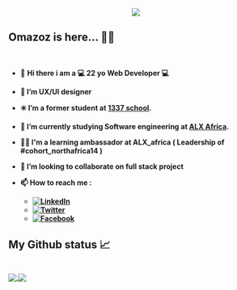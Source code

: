 <p align="center">
  <a href="https://github.com/omazoz"><img src="https://readme-typing-svg.demolab.com?font=Fira+Code&size=40&pause=1000&width=600&height=100&lines=Hey!it's me Oumayma mazoz 🙋‍♀..."></a>
  

  



## Omazoz is here... 👩‍💻
 <br/>
  
- 👋 <b> Hi there i am a 💻 22 yo  Web Developer 💻 <b/>
- 👀 I’m UX/UI designer 
- ✳️ I’m  a former student at  [1337 school](https://1337.ma/en/).
- 🌱 I’m currently studying Software engineering at [ALX Africa](https://www.alxafrica.com/).
- 🧚‍♀️ I'm a learning ambassador at ALX_africa ( Leadership of #cohort_northafrica14 )
- 💞️ I’m looking to collaborate on full stack project 
- 📫 How to reach me  : 
  
     - [![LinkedIn](https://img.shields.io/badge/-LinkedIn-0A66C2?style=flat&logo=linkedin&link=https://www.linkedin.com/in/oumayma-mazoz-2b4126228/)](https://www.linkedin.com/in/oumayma-mazoz-2b4126228/)
     - [![Twitter](https://img.shields.io/badge/-Twitter-FFFFFF?style=flat&logo=twitter&link=https://twitter.com/oumie201)](https://twitter.com/oumie201)
     - [![Facebook](https://img.shields.io/badge/-Facebook-FFFFFF?style=flat&logo=facebook&link=https://www.facebook.com/mazoz.oumayma.7)](https://www.facebook.com/mazoz.oumayma.7)











##  My Github status 📈
<br/>


<a href="https://github.com/omazoz?tab=repositories">
  <img align="center" src="https://github-readme-stats.vercel.app/api/top-langs/?username=omazoz&theme=radical"/>
</a>
<a href="https://github.com/omazoz?tab=repositories">
 <img align="center" src="https://github-readme-stats.vercel.app/api?username=omazoz&line_height=40&show_icons=true&theme=radical">
</a>




